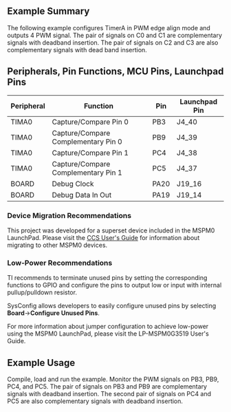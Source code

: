 ## Example Summary

The following example configures TimerA in PWM edge align mode and
outputs 4 PWM signal. The pair of signals on C0 and C1 are complementary
signals with deadband insertion. The pair of signals on C2 and C3 are also
complementary signals with dead band insertion.

## Peripherals, Pin Functions, MCU Pins, Launchpad Pins
| Peripheral | Function | Pin | Launchpad Pin |
| --- | --- | --- | --- |
| TIMA0 | Capture/Compare Pin 0 | PB3 | J4_40 |
| TIMA0 | Capture/Compare Complementary Pin 0 | PB9 | J4_39 |
| TIMA0 | Capture/Compare Pin 1 | PC4 | J4_38 |
| TIMA0 | Capture/Compare Complementary Pin 1 | PC5 | J4_37 |
| BOARD | Debug Clock | PA20 | J19_16 |
| BOARD | Debug Data In Out | PA19 | J19_14 |

### Device Migration Recommendations
This project was developed for a superset device included in the MSPM0 LaunchPad. Please
visit the [CCS User's Guide](https://software-dl.ti.com/msp430/esd/MSPM0-SDK/latest/docs/english/tools/ccs_ide_guide/doc_guide/doc_guide-srcs/ccs_ide_guide.html#sysconfig-project-migration)
for information about migrating to other MSPM0 devices.

### Low-Power Recommendations
TI recommends to terminate unused pins by setting the corresponding functions to
GPIO and configure the pins to output low or input with internal
pullup/pulldown resistor.

SysConfig allows developers to easily configure unused pins by selecting **Board**→**Configure Unused Pins**.

For more information about jumper configuration to achieve low-power using the
MSPM0 LaunchPad, please visit the LP-MSPM0G3519 User's Guide.

## Example Usage
Compile, load and run the example. Monitor the PWM signals on PB3, PB9, PC4,
and PC5.
The pair of signals on PB3 and PB9 are complementary signals with deadband
insertion.
The second pair of signals on PC4 and PC5 are also complementary signals with
deadband insertion.
